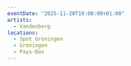 ```yaml
---
eventDate: "2025-11-20T19:00:00+01:00"
artists:
  - Vandenberg
locations:
  - Spot Groningen
  - Groningen
  - Pays-Bas
---
```

